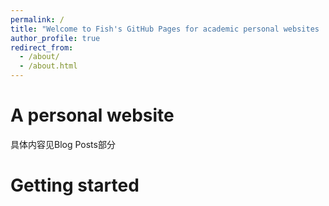 ```yaml
---
permalink: /
title: "Welcome to Fish's GitHub Pages for academic personal websites :)"
author_profile: true
redirect_from: 
  - /about/
  - /about.html
---
```


A  personal website
======
具体内容见Blog Posts部分

Getting started
======
